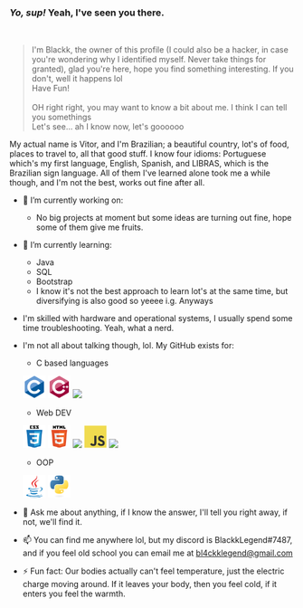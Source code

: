 ### *Yo, sup!* Yeah, I've seen you there.

<br>

> I'm Blackk, the owner of this profile (I could also be a hacker, in case you're wondering why I 
> identified myself. Never take things for granted), glad you're here, hope you find something interesting. 
> If you don't, well it happens lol <br>
> Have Fun!
> <br><br>
> OH right right, you may want to know a bit about me. I think I can tell you somethings <br>
> Let's see... ah I know now, let's goooooo

My actual name is Vitor, and I'm Brazilian; a beautiful country, lot's of food, places to travel to, all that good stuff. I know four idioms: Portuguese which's my first language, English, Spanish, and LIBRAS, which is the Brazilian sign language. All of them I've learned alone took me a while though, and I'm not the best, works out fine after all.

- 🔭 I’m currently working on:
  - No big projects at moment but some ideas are turning out fine, hope some of them give me fruits.
  
- 🌱 I’m currently learning:
  - Java
  - SQL
  - Bootstrap
  - I know it's not the best approach to learn lot's at the same time, but diversifying is also good
  so yeeee i.g. Anyways

- I'm skilled with hardware and operational systems, I usually spend some time troubleshooting. Yeah, what a nerd.

- I'm not all about talking though, lol. My GitHub exists for:
  - C based languages
  <p align="left"> 
  <img src="https://raw.githubusercontent.com/devicons/devicon/master/icons/c/c-original.svg" alt="c" height="40"/>
  <img src="https://raw.githubusercontent.com/devicons/devicon/master/icons/cplusplus/cplusplus-original.svg" alt="cplusplus" height="40"/>
  <img src="https://icon-library.com/images/arduino-icon/arduino-icon-3.jpg" height="40"></p>

  - Web DEV 
  <p>
    <img src="https://raw.githubusercontent.com/devicons/devicon/master/icons/css3/css3-original-wordmark.svg" alt="css3" width="40" height="40"/> 
    <img src="https://raw.githubusercontent.com/devicons/devicon/master/icons/html5/html5-original-wordmark.svg" alt="html5" width="40" height="40"/>
    <img height="40" src="https://getbootstrap.com/docs/5.0/assets/brand/bootstrap-logo.svg">
    <img src="https://raw.githubusercontent.com/devicons/devicon/master/icons/javascript/javascript-original.svg" alt="javascript" width="40" height="40"/> 
    <img src="https://www.php.net/images/logos/new-php-logo.png" height="40">
  </p>
  
  - OOP 
  <p>  
  <img src="https://raw.githubusercontent.com/devicons/devicon/master/icons/java/java-original.svg" alt="java" width="40" height="40"/>  
  <img src="https://raw.githubusercontent.com/devicons/devicon/master/icons/python/python-original.svg" alt="python" width="40" height="40"/> </p>

- 💬 Ask me about anything, if I know the answer, I'll tell you right away, if not, we'll find it.
- 📫 You can find me anywhere lol, but my discord is BlackkLegend#7487, and if you feel old school you can email me at bl4ckklegend@gmail.com

- ⚡ Fun fact: Our bodies actually can't feel temperature, just the electric charge moving around.
If it leaves your body, then you feel cold, if it enters you feel the warmth.
